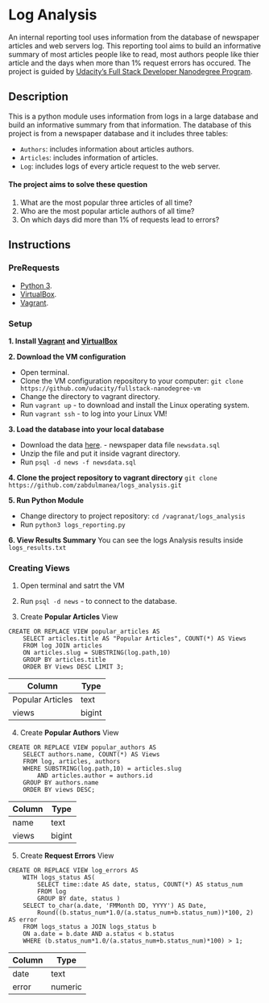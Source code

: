 # Log Analysis
An internal reporting tool uses information from the database of newspaper articles and web servers log. This reporting tool aims to build an informative summary of most articles people like to read, most authors people like thier article and the days when more than 1% request errors has occured. The project is guided by [Udacity’s Full Stack Developer Nanodegree Program](https://sa.udacity.com/course/full-stack-web-developer-nanodegree--nd004).

## Description
This is a python module uses information from logs in a large database and build an informative summary from that information. The database of this project is from a newspaper database and it includes three tables:
* `Authors`: includes information about articles authors.
* `Articles`: includes information of articles.
* `Log`: includes logs of every article request to the web server.

#### The project aims to solve these question
1. What are the most popular three articles of all time?
2. Who are the most popular article authors of all time?
3. On which days did more than 1% of requests lead to errors?

## Instructions

### PreRequests
* [Python 3](https://www.python.org/).
* [VirtualBox](https://www.virtualbox.org/).
* [Vagrant](https://www.vagrantup.com/).

### Setup
**1. Install [Vagrant](https://www.vagrantup.com/) and [VirtualBox](https://www.virtualbox.org/)**

**2. Download the VM configuration**
* Open terminal.
* Clone the VM configuration repository to your computer:
`git clone https://github.com/udacity/fullstack-nanodegree-vm` 
* Change the directory to vagrant directory.
* Run `vagrant up` - to download and install the Linux operating system.
* Run `vagrant ssh` - to log into your Linux VM!

**3. Load the database into your local database**
*  Download the data [here](https://d17h27t6h515a5.cloudfront.net/topher/2016/August/57b5f748_newsdata/newsdata.zip). - newspaper data file `newsdata.sql`
* Unzip the file and put it inside vagrant directory.
* Run `psql -d news -f newsdata.sql`

**4. Clone the project repository to vagrant directory**
`git clone https://github.com/zabdulmanea/logs_analysis.git`

**5. Run Python Module**
* Change directory to project repository: `cd /vagranat/logs_analysis`
* Run `python3 logs_reporting.py`

**6. View Results Summary**
You can see the logs Analysis results inside `logs_results.txt`


### Creating Views
1. Open terminal and satrt the VM

2. Run `psql -d news` - to connect to the database.

3. Create **Popular Articles** View
```
CREATE OR REPLACE VIEW popular_articles AS
    SELECT articles.title AS "Popular Articles", COUNT(*) AS Views
    FROM log JOIN articles
    ON articles.slug = SUBSTRING(log.path,10)
    GROUP BY articles.title
    ORDER BY Views DESC LIMIT 3;
```
|     Column      |  Type  | 
------------------|--------|
 Popular Articles | text   | 
 views            | bigint | 

4. Create **Popular Authors** View
```
CREATE OR REPLACE VIEW popular_authors AS
    SELECT authors.name, COUNT(*) AS Views
    FROM log, articles, authors
    WHERE SUBSTRING(log.path,10) = articles.slug
        AND articles.author = authors.id
    GROUP BY authors.name
    ORDER BY views DESC;
```
| Column |  Type  |
---------|--------|
 name    | text   | 
 views   | bigint | 

5. Create **Request Errors** View
```
CREATE OR REPLACE VIEW log_errors AS
    WITH logs_status AS(
        SELECT time::date AS date, status, COUNT(*) AS status_num
        FROM log
        GROUP BY date, status )
    SELECT to_char(a.date, 'FMMonth DD, YYYY') AS Date,
        Round((b.status_num*1.0/(a.status_num+b.status_num))*100, 2) AS error
    FROM logs_status a JOIN logs_status b
    ON a.date = b.date AND a.status < b.status
    WHERE (b.status_num*1.0/(a.status_num+b.status_num)*100) > 1;
```
| Column |  Type   |
---------|---------|
 date    | text    | 
 error   | numeric | 